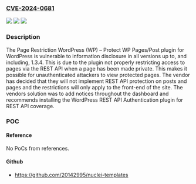 ### [CVE-2024-0681](https://cve.mitre.org/cgi-bin/cvename.cgi?name=CVE-2024-0681)
![](https://img.shields.io/static/v1?label=Product&message=Page%20Restriction%20WordPress%20(WP)%20%E2%80%93%20Protect%20WP%20Pages%2FPost&color=blue)
![](https://img.shields.io/static/v1?label=Version&message=*%3C%3D%201.3.4%20&color=brighgreen)
![](https://img.shields.io/static/v1?label=Vulnerability&message=CWE-693%20Protection%20Mechanism%20Failure&color=brighgreen)

### Description

The Page Restriction WordPress (WP) – Protect WP Pages/Post plugin for WordPress is vulnerable to information disclosure in all versions up to, and including, 1.3.4. This is due to the plugin not properly restricting access to pages via the REST API when a page has been made private. This makes it possible for unauthenticated attackers to view protected pages. The vendor has decided that they will not implement REST API protection on posts and pages and the restrictions will only apply to the front-end of the site. The vendors solution was to add notices throughout the dashboard and recommends installing the WordPress REST API Authentication plugin for REST API coverage.

### POC

#### Reference
No PoCs from references.

#### Github
- https://github.com/20142995/nuclei-templates

